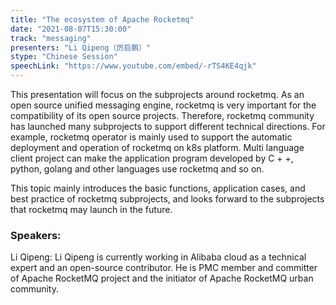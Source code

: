 ```yaml
---
title: "The ecosystem of Apache Rocketmq"
date: "2021-08-07T15:30:00" 
track: "messaging"
presenters: "Li Qipeng（厉启鹏）"
stype: "Chinese Session"
speechLink: "https://www.youtube.com/embed/-rTS4KE4qjk"
---
```

This presentation will focus on the subprojects around rocketmq. As an open source unified messaging engine, rocketmq is very important for the compatibility of its open source projects. Therefore, rocketmq community has launched many subprojects to support different technical directions. For example, rocketmq operator is mainly used to support the automatic deployment and operation of rocketmq on k8s platform. Multi language client project can make the application program developed by C + +, python, golang and other languages use rocketmq and so on.
 

 This topic mainly introduces the basic functions, application cases, and best practice of rocketmq subprojects, and looks forward to the subprojects that rocketmq may launch in the future.
 ### Speakers: 
 Li Qipeng: Li Qipeng is currently working in Alibaba cloud as a technical expert and an open-source contributor. He is PMC member and committer of Apache RocketMQ project and the initiator of Apache RocketMQ urban community.
